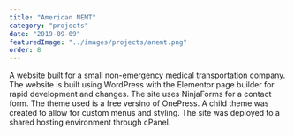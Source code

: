 ```yaml
---
title: "American NEMT"
category: "projects"
date: "2019-09-09"
featuredImage: "../images/projects/anemt.png"
order: 8
---
```

A website built for a small non-emergency medical transportation company. The website is built using WordPress with the Elementor page builder for rapid development and changes. The site uses NinjaForms for a contact form. The theme used is a free versino of OnePress. A child theme was created to allow for custom menus and styling. The site was deployed to a shared hosting environment through cPanel.